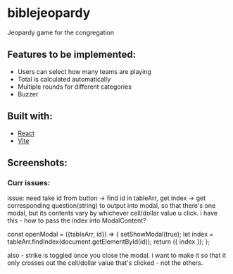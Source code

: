 # biblejeopardy
Jeopardy game for the congregation

## Features to be implemented:
* Users can select how many teams are playing
* Total is calculated automatically 
* Multiple rounds for different categories
* Buzzer

## Built with:
* [React](https://react.dev/)
* [Vite](https://github.com/vitejs/vite)

## Screenshots:

### Curr issues:
 
issue: need take id from button -> find id in tableArr, get index -> get corresponding question(string)
to output into modal, so that there's one modal, but its contents vary by whichever cell/dollar value u click.
i have this - how to pass the index into ModalContent?

const openModal = ({tableArr, id}) => {
setShowModal(true);
let index = tableArr.findIndex(document.getElementById(id));
return ({ index });
};

also - strike is toggled once you close the modal. i want to make it so that it only crosses out the cell/dollar value
that's clicked - not the others.
